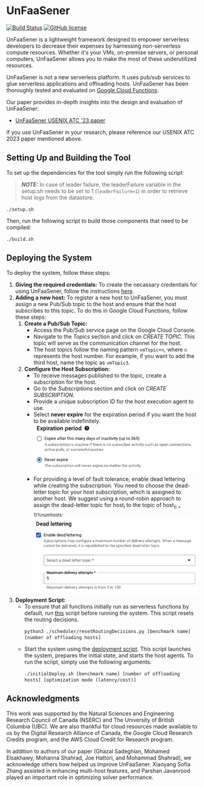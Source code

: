 # UnFaaSener
[![Build Status](https://github.com/ubc-cirrus-lab/unfaasener/actions/workflows/python-app.yml/badge.svg)](https://github.com/ubc-cirrus-lab/unfaasener/actions/workflows/python-app.yml) [![GitHub license](https://img.shields.io/badge/license-Apache%202-blue.svg)](https://github.com/ubc-cirrus-lab/unfaasener/blob/main/LICENSE)

UnFaaSener is a lightweight framework designed to empower serverless developers to decrease their expenses by harnessing non-serverless compute resources.
Whether it's your VMs, on-premise servers, or personal computers, UnFaaSener allows you to make the most of these underutilized resources.

UnFaaSener is not a new serverless platform.
It uses pub/sub services to glue serverless applications and offloading hosts.
UnFaaSener has been thoroughly tested and evaluated on [Google Cloud Functions](https://cloud.google.com/functions).

Our paper provides in-depth insights into the design and evaluation of UnFaaSener:
* [UnFaaSener USENIX ATC '23 paper](https://www.usenix.org/system/files/atc23-sadeghian.pdf)

If you use UnFaaSener in your research, please reference our USENIX ATC 2023 paper mentioned above.

## Setting Up and Building the Tool

To set up the dependencies for the tool simply run the following script:
> **_NOTE:_**  In case of leader failure, the leaderFailure variable in the setup.sh needs to be set to 1 (```leaderFailure=1```) in order to retrieve host logs from the datastore.
```
./setup.sh 
```
Then, run the following script to build those components that need to be compiled:
```
./build.sh
```

## Deploying the System

To deploy the system, follow these steps:
1. **Giving the required credentials:** To create the necassary credentials for using UnFaaSener, follow the instructions [here](./scheduler/key/).
2. **Adding a new host:** To register a new host to UnFaaSener, you must assign a new Pub/Sub topic to the host and ensure that the host subscribes to this topic. To do this in Google Cloud Functions, follow these steps:
    1. **Create a Pub/Sub Topic:** 
        * Access the Pub/Sub service page on the Google Cloud Console.
        * Navigate to the *Topics* section and click on *CREATE TOPIC*. This topic will serve as the communication channel for the host.
        * The host topics follow the naming pattern `vmTopic+n`, where `n` represents the host number. For example, if you want to add the third host, name the topic as `vmTopic3`.
    2. **Configure the Host Subscription:**
        * To receive messages published to the topic, create a subscription for the host.
        * Go to the *Subscriptions* section and click on *CREATE SUBSCRIPTION*.
        * Provide a unique subscription ID for the host execution agent to use.
        * Select **never expire** for the expiration period if you want the host to be available indefinitely.
            <img src="./scheduler/key/Images/expire.png" alt="expireSubsciption"/>
        * For providing a level of fault tolerance, enable dead lettering while creating the subscription. You need to choose the dead-letter topic for your host subscription, which is assigned to another host. We suggest using a round-robin approach to assign the dead-letter topic for host<sub>i</sub> to the topic of host<sub>(i + 1)%numhosts</sub>.
            <img src="./scheduler/key/Images/deadLetter.png" alt="deadLetterTopic"/>
3. **Deployment Script:**
    * To ensure that all functions initially run as serverless functions by default, run [this](./scheduler/resetRoutingDecisions.py) script before running the system. 
    This script resets the routing decisions.
        ```
        python3 ./scheduler/resetRoutingDecisions.py [benchmark name] [number of offloading hosts]
        ``` 
    * Start the system using the [deployment script](./initialDeploy.sh). 
    This script launches the system, prepares the initial state, and starts the host agents.
    To run the script, simply use the following arguments:
        ```
        ./initialDeploy.sh [benchmark name] [number of offloading hosts] [optimization mode (latency/cost)]
        ``` 

## Acknowledgments

This work was supported by the Natural Sciences and Engineering Research Council of Canada (NSERC) and The University of British Columbia (UBC).
We are also thankful for cloud resources made available to us by the Digital Research Alliance of Canada, the Google Cloud Research Credits program, and the AWS Cloud Credit for Research program.

In addition to authors of our paper (Ghazal Sadeghian, Mohamed Elsakhawy, Mohanna Shahrad, Joe Hattori, and Mohammad Shahrad), we acknowledge others how helped us improve UnFaaSener. 
Xiaoyang Sofia Zhang assisted in enhancing multi-host features, and Parshan Javanrood played an important role in optimizing solver performance.
